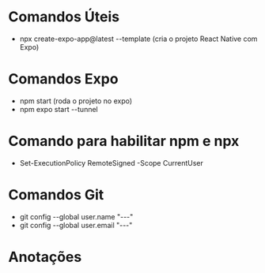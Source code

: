 # Comandos Úteis

- npx create-expo-app@latest --template (cria o projeto React Native com Expo)

# Comandos Expo

- npm start (roda o projeto no expo)
- npm expo start --tunnel

# Comando para habilitar npm e npx

- Set-ExecutionPolicy RemoteSigned -Scope CurrentUser

# Comandos Git

- git config --global user.name "---"
- git config --global user.email "---"

# Anotações
